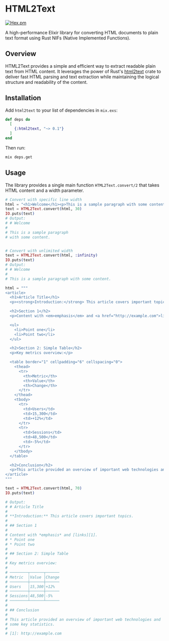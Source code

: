 # HTML2Text
[![Hex.pm](https://img.shields.io/hexpm/v/html2text.svg)](https://hex.pm/packages/html2text)

A high-performance Elixir library for converting HTML documents to plain text format using Rust NIFs (Native Implemented Functions).

## Overview

HTML2Text provides a simple and efficient way to extract readable plain text from HTML content. It leverages the power of Rust's [html2text](https://crates.io/crates/html2text) crate to deliver fast HTML parsing and text extraction while maintaining the logical structure and readability of the content.

## Installation

Add `html2text` to your list of dependencies in `mix.exs`:

```elixir
def deps do
  [
    {:html2text, "~> 0.1"}
  ]
end
```

Then run:

```bash
mix deps.get
```

## Usage

The library provides a single main function `HTML2Text.convert/2` that takes HTML content and a width parameter.

```elixir
# Convert with specific line width
html = "<h1>Welcome</h1><p>This is a sample paragraph with some content.</p>"
text = HTML2Text.convert(html, 30)
IO.puts(text)
# Output:
# # Welcome
#
# This is a sample paragraph
# with some content.


# Convert with unlimited width
text = HTML2Text.convert(html, :infinity)
IO.puts(text)
# Output:
# # Welcome
#
# This is a sample paragraph with some content.

html = """
<article>
  <h1>Article Title</h1>
  <p><strong>Introduction:</strong> This article covers important topics.</p>

  <h2>Section 1</h2>
  <p>Content with <em>emphasis</em> and <a href="http://example.com">links</a>.</p>

  <ul>
    <li>Point one</li>
    <li>Point two</li>
  </ul>

  <h2>Section 2: Simple Table</h2>
  <p>Key metrics overview:</p>

  <table border="1" cellpadding="6" cellspacing="0">
    <thead>
      <tr>
        <th>Metric</th>
        <th>Value</th>
        <th>Change</th>
      </tr>
    </thead>
    <tbody>
      <tr>
        <td>Users</td>
        <td>15,300</td>
        <td>+12%</td>
      </tr>
      <tr>
        <td>Sessions</td>
        <td>48,500</td>
        <td>-5%</td>
      </tr>
    </tbody>
  </table>

  <h2>Conclusion</h2>
  <p>This article provided an overview of important web technologies and some key statistics.</p>
</article>
"""

text = HTML2Text.convert(html, 70)
IO.puts(text)

# Output:
# # Article Title
#
# **Introduction:** This article covers important topics.
#
# ## Section 1
#
# Content with *emphasis* and [links][1].
# * Point one
# * Point two
#
# ## Section 2: Simple Table
#
# Key metrics overview:
#
# ────────┬──────┬──────
# Metric  │Value │Change
# ────────┼──────┼──────
# Users   │15,300│+12%  
# ────────┼──────┼──────
# Sessions│48,500│-5%   
# ────────┴──────┴──────
#
# ## Conclusion
#
# This article provided an overview of important web technologies and
# some key statistics.
#
# [1]: http://example.com
```
